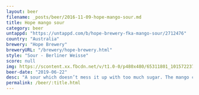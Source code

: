 ```yaml
---
layout: beer
filename: _posts/beer/2016-11-09-hope-mango-sour.md
title: Hope mango sour
category: beer
untappd: "https://untappd.com/b/hope-brewery-fka-mango-sour/2712476"
country: "Australia"
brewery: "Hope Brewery"
breweryURL: "/brewery/hope-brewery.html"
style: "Sour - Berliner Weisse"
score: null
img: https://scontent.xx.fbcdn.net/v/t1.0-0/p480x480/65311801_10157223727968745_78701448883339264_n.jpg?_nc_cat=110&_nc_ht=scontent.xx&oh=c0d3fd4036b826969b965c8a6dec2891&oe=5D820CC6
beer-date: "2019-06-22"
desc: "A sour which doesn’t mess it up with too much sugar. The mango comes through but it’s properly transformed into a beer version. Refreshing"
permalink: /beer/:title.html
---
```

